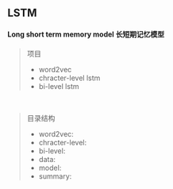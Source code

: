 ## LSTM

#### Long short term memory model 长短期记忆模型

> 项目
>- word2vec
>- chracter-level lstm
>- bi-level lstm

<br>

> 目录结构
>- word2vec:
>- chracter-level:
>- bi-level:
>- data:
>- model:
>- summary:
